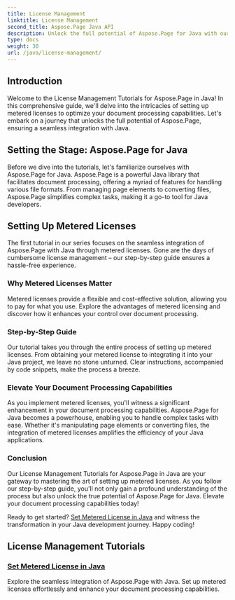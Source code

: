 ```yaml
---
title: License Management
linktitle: License Management
second_title: Aspose.Page Java API
description: Unlock the full potential of Aspose.Page for Java with our License Management Tutorials. Set up metered licenses seamlessly to boost document processing capabilities.
type: docs
weight: 30
url: /java/license-management/
---
```

## Introduction

Welcome to the License Management Tutorials for Aspose.Page in Java! In this comprehensive guide, we'll delve into the intricacies of setting up metered licenses to optimize your document processing capabilities. Let's embark on a journey that unlocks the full potential of Aspose.Page, ensuring a seamless integration with Java.

## Setting the Stage: Aspose.Page for Java

Before we dive into the tutorials, let's familiarize ourselves with Aspose.Page for Java. Aspose.Page is a powerful Java library that facilitates document processing, offering a myriad of features for handling various file formats. From managing page elements to converting files, Aspose.Page simplifies complex tasks, making it a go-to tool for Java developers.

## Setting Up Metered Licenses

The first tutorial in our series focuses on the seamless integration of Aspose.Page with Java through metered licenses. Gone are the days of cumbersome license management – our step-by-step guide ensures a hassle-free experience.

### Why Metered Licenses Matter

Metered licenses provide a flexible and cost-effective solution, allowing you to pay for what you use. Explore the advantages of metered licensing and discover how it enhances your control over document processing.

### Step-by-Step Guide

Our tutorial takes you through the entire process of setting up metered licenses. From obtaining your metered license to integrating it into your Java project, we leave no stone unturned. Clear instructions, accompanied by code snippets, make the process a breeze.

### Elevate Your Document Processing Capabilities

As you implement metered licenses, you'll witness a significant enhancement in your document processing capabilities. Aspose.Page for Java becomes a powerhouse, enabling you to handle complex tasks with ease. Whether it's manipulating page elements or converting files, the integration of metered licenses amplifies the efficiency of your Java applications.

### Conclusion

Our License Management Tutorials for Aspose.Page in Java are your gateway to mastering the art of setting up metered licenses. As you follow our step-by-step guide, you'll not only gain a profound understanding of the process but also unlock the true potential of Aspose.Page for Java. Elevate your document processing capabilities today!

Ready to get started? [Set Metered License in Java](./set-metered-license/) and witness the transformation in your Java development journey. Happy coding!
## License Management Tutorials
### [Set Metered License in Java](./set-metered-license/)
Explore the seamless integration of Aspose.Page with Java. Set up metered licenses effortlessly and enhance your document processing capabilities.
